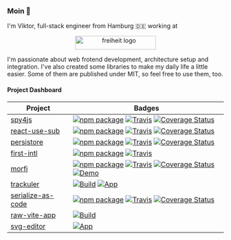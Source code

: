 ### Moin 👋

I'm Viktor, full-stack engineer from Hamburg 🇩🇪 working at

<p align="center"><a href="https://freiheit.com"><img src="https://freiheit.com/img/logo_white.svg" alt="freiheit logo" width="188" height="32"></a> </p>

I'm passionate about web frotend development, architecture setup and integration. I've also created some libraries to make my daily life a little easier. Some of them are published under MIT, so feel free to use them, too.

#### Project Dashboard

Project                                                           | Badges
------------------------------------------------------------------|-----------------------------------------------
[spy4js](https://github.com/fdc-viktor-luft/spy4js)               | [![npm package][spy4js-npm-image]][spy4js-npm-url] [![Travis][spy4js-build-image]][spy4js-build-url] [![Coverage Status][spy4js-coveralls-image]][spy4js-coveralls-url]
[react-use-sub](https://github.com/fdc-viktor-luft/react-use-sub) | [![npm package][react-use-sub-npm-image]][react-use-sub-npm-url] [![Travis][react-use-sub-build-image]][react-use-sub-build-url] [![Coverage Status][react-use-sub-coveralls-image]][react-use-sub-coveralls-url]
[persistore](https://github.com/fdc-viktor-luft/persistore)               | [![npm package][persistore-npm-image]][persistore-npm-url] [![Travis][persistore-build-image]][persistore-build-url] [![Coverage Status][persistore-coveralls-image]][persistore-coveralls-url]
[first-intl](https://github.com/fdc-viktor-luft/first-intl)               | [![npm package][first-intl-npm-image]][first-intl-npm-url] [![Travis][first-intl-build-image]][first-intl-build-url]
[morfi](https://github.com/fdc-viktor-luft/morfi)               | [![npm package][morfi-npm-image]][morfi-npm-url] [![Travis][morfi-build-image]][morfi-build-url] [![Coverage Status][morfi-coveralls-image]][morfi-coveralls-url] [![Demo][morfi-demo-image]][morfi-demo-url] 
[trackuler](https://github.com/fdc-viktor-luft/trackuler)               | [![Build][trackuler-build-image]][trackuler-build-url] [![App][trackuler-app-image]][trackuler-app-url]
[serialize-as-code](https://github.com/fdc-viktor-luft/serialize-as-code)               | [![npm package][serialize-as-code-npm-image]][serialize-as-code-npm-url] [![Travis][serialize-as-code-build-image]][serialize-as-code-build-url] [![Coverage Status][serialize-as-code-coveralls-image]][serialize-as-code-coveralls-url]
[raw-vite-app](https://github.com/fdc-viktor-luft/raw-vite-app)               | [![Build][raw-vite-app-build-image]][raw-vite-app-build-url]
[svg-editor](https://github.com/fdc-viktor-luft/svg-editor)               | [![App][svg-editor-app-image]][svg-editor-app-url]



[spy4js-build-image]: https://github.com/fdc-viktor-luft/spy4js/actions/workflows/push.yml/badge.svg
[spy4js-build-url]: https://github.com/fdc-viktor-luft/spy4js/actions/workflows/push.yml
[spy4js-npm-image]: https://img.shields.io/npm/v/spy4js.svg?style=flat-square
[spy4js-npm-url]: https://www.npmjs.org/package/spy4js
[spy4js-coveralls-image]: https://coveralls.io/repos/github/fdc-viktor-luft/spy4js/badge.svg?branch=master
[spy4js-coveralls-url]: https://coveralls.io/github/fdc-viktor-luft/spy4js?branch=master

[react-use-sub-build-image]: https://img.shields.io/travis/fdc-viktor-luft/react-use-sub/master.svg?style=flat-square
[react-use-sub-build-url]: https://app.travis-ci.com/github/fdc-viktor-luft/react-use-sub
[react-use-sub-npm-image]: https://img.shields.io/npm/v/react-use-sub.svg?style=flat-square
[react-use-sub-npm-url]: https://www.npmjs.org/package/react-use-sub
[react-use-sub-coveralls-image]: https://coveralls.io/repos/github/fdc-viktor-luft/react-use-sub/badge.svg?branch=master
[react-use-sub-coveralls-url]: https://coveralls.io/github/fdc-viktor-luft/react-use-sub?branch=master

[persistore-build-image]: https://github.com/fdc-viktor-luft/persistore/actions/workflows/push.yml/badge.svg
[persistore-build-url]: https://github.com/fdc-viktor-luft/persistore/actions/workflows/push.yml
[persistore-npm-image]: https://img.shields.io/npm/v/persistore.svg?style=flat-square
[persistore-npm-url]: https://www.npmjs.org/package/persistore
[persistore-coveralls-image]: https://coveralls.io/repos/github/fdc-viktor-luft/persistore/badge.svg?branch=master
[persistore-coveralls-url]: https://coveralls.io/github/fdc-viktor-luft/persistore?branch=master

[first-intl-build-image]: https://img.shields.io/travis/fdc-viktor-luft/first-intl/master.svg?style=flat-square
[first-intl-build-url]: https://app.travis-ci.com/github/fdc-viktor-luft/first-intl
[first-intl-npm-image]: https://img.shields.io/npm/v/first-intl.svg?style=flat-square
[first-intl-npm-url]: https://www.npmjs.org/package/first-intl


[morfi-build-image]: https://github.com/fdc-viktor-luft/morfi/actions/workflows/push.yml/badge.svg
[morfi-build-url]: https://github.com/fdc-viktor-luft/morfi/actions/workflows/push.yml
[morfi-npm-image]: https://img.shields.io/npm/v/morfi.svg?style=flat-square
[morfi-npm-url]: https://www.npmjs.org/package/morfi
[morfi-coveralls-image]: https://coveralls.io/repos/github/fdc-viktor-luft/morfi/badge.svg?branch=master
[morfi-coveralls-url]: https://coveralls.io/github/fdc-viktor-luft/morfi?branch=master
[morfi-demo-image]: https://img.shields.io/static/v1?label=Github%20Pages&message=Demo&color=blue
[morfi-demo-url]: https://fdc-viktor-luft.github.io/morfi/

[trackuler-build-image]: https://github.com/fdc-viktor-luft/trackuler/actions/workflows/build.yml/badge.svg
[trackuler-build-url]: https://github.com/fdc-viktor-luft/trackuler/actions/workflows/build.yml
[trackuler-app-image]: https://img.shields.io/static/v1?label=Github%20Pages&message=Trackuler&color=blueviolet
[trackuler-app-url]: https://fdc-viktor-luft.github.io/trackuler/

[serialize-as-code-build-image]: https://img.shields.io/travis/fdc-viktor-luft/serialize-as-code/master.svg?style=flat-square
[serialize-as-code-build-url]: https://app.travis-ci.com/github/fdc-viktor-luft/serialize-as-code
[serialize-as-code-npm-image]: https://img.shields.io/npm/v/serialize-as-code.svg?style=flat-square
[serialize-as-code-npm-url]: https://www.npmjs.org/package/serialize-as-code
[serialize-as-code-coveralls-image]: https://coveralls.io/repos/github/fdc-viktor-luft/serialize-as-code/badge.svg?branch=master
[serialize-as-code-coveralls-url]: https://coveralls.io/github/fdc-viktor-luft/serialize-as-code?branch=master

[raw-vite-app-build-image]: https://github.com/fdc-viktor-luft/raw-vite-app/actions/workflows/build.yml/badge.svg
[raw-vite-app-build-url]: https://github.com/fdc-viktor-luft/raw-vite-app/actions/workflows/build.yml


[svg-editor-app-image]: https://img.shields.io/static/v1?label=Github%20Pages&message=WIP&color=blueviolet
[svg-editor-app-url]: https://fdc-viktor-luft.github.io/svg-editor/
